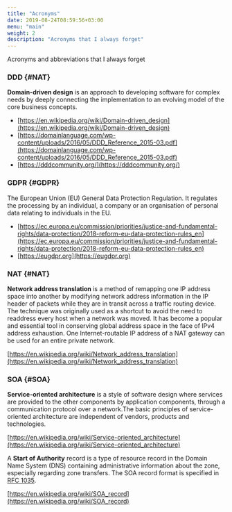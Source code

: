 ```yaml
---
title: "Acronyms"
date: 2019-08-24T08:59:56+03:00
menu: "main"
weight: 2
description: "Acronyms that I always forget"
---
```

Acronyms and abbreviations that I always forget

### DDD {#NAT}
**Domain-driven design** is an approach to developing software for complex needs by deeply connecting the implementation to an evolving model of the core business concepts.

+ [https://en.wikipedia.org/wiki/Domain-driven_design](https://en.wikipedia.org/wiki/Domain-driven_design)
+ [https://domainlanguage.com/wp-content/uploads/2016/05/DDD_Reference_2015-03.pdf](https://domainlanguage.com/wp-content/uploads/2016/05/DDD_Reference_2015-03.pdf)
+ [https://dddcommunity.org/](https://dddcommunity.org/)


### GDPR {#GDPR}
The European Union (EU) General Data Protection Regulation. It regulates the processing by an individual, a company or an organisation of personal data relating to individuals in the EU.

+ [https://ec.europa.eu/commission/priorities/justice-and-fundamental-rights/data-protection/2018-reform-eu-data-protection-rules_en](https://ec.europa.eu/commission/priorities/justice-and-fundamental-rights/data-protection/2018-reform-eu-data-protection-rules_en)
+ [https://eugdpr.org](https://eugdpr.org)


### NAT {#NAT}
**Network address translation** is a method of remapping one IP address space into another by modifying network address information in the IP header of packets while they are in transit across a traffic routing device. The technique was originally used as a shortcut to avoid the need to readdress every host when a network was moved. It has become a popular and essential tool in conserving global address space in the face of IPv4 address exhaustion. One Internet-routable IP address of a NAT gateway can be used for an entire private network.

[https://en.wikipedia.org/wiki/Network_address_translation](https://en.wikipedia.org/wiki/Network_address_translation)

### SOA {#SOA}
**Service-oriented architecture** is a style of software design where services are provided to the other components by application components, through a communication protocol over a network.The basic principles of service-oriented architecture are independent of vendors, products and technologies.

[https://en.wikipedia.org/wiki/Service-oriented_architecture](https://en.wikipedia.org/wiki/Service-oriented_architecture)

A **Start of Authority** record is a type of resource record in the Domain Name System (DNS) containing administrative information about the zone, especially regarding zone transfers. The SOA record format is specified in [RFC 1035](https://tools.ietf.org/html/rfc1035).

[https://en.wikipedia.org/wiki/SOA_record](https://en.wikipedia.org/wiki/SOA_record)